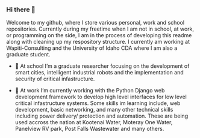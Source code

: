 ### Hi there 👋

Welcome to my github, where I store various personal, work and school repositories. Currently during my freetime when I am not in school, at work, or programming on the side, I am in the process of developing this readme along with cleaning up my respository structure. I currently am working at Wapiti-Consulting and the University of Idaho CDA where I am also a graduate student.

- 🌱 At school I’m a graduate researcher focusing on the development of smart cities, intelligent industrial robots and the implementation and security of critical infastructure.

 - 🔭 At work I’m currently working with the Python Django web development framework to develop high level interfaces for low level critical infastructure systems. Some skills im learning include, web development, basic networking, and many other technical skills including power delivery/ protection and automation. These are being used accross the nation at Kootenai Water, Moteray One Water, Panelview RV park, Post Falls Wastewater and many others.

<!--
**hunterdhawkins/hunterdhawkins** is a ✨ _special_ ✨ repository because its `README.md` (this file) appears on your GitHub profile.

Here are some ideas to get you started:

- 🔭 I’m currently working on ...
- 🌱 I’m currently learning ...
- 👯 I’m looking to collaborate on ...
- 🤔 I’m looking for help with ...
- 💬 Ask me about ...
- 📫 How to reach me: ...
- 😄 Pronouns: ...
- ⚡ Fun fact: ...
-->
